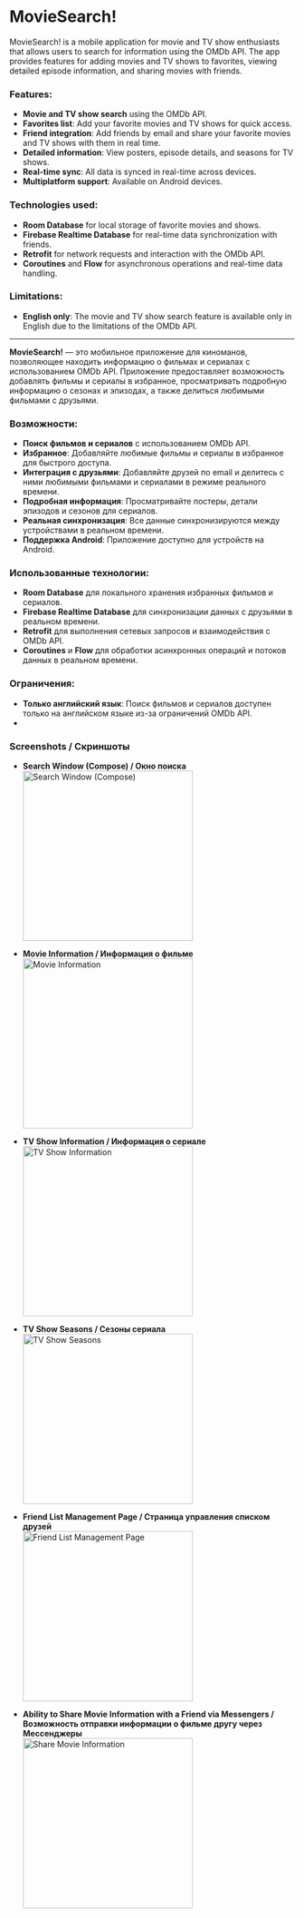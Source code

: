 # MovieSearch!
MovieSearch! is a mobile application for movie and TV show enthusiasts that allows users to search for information using the OMDb API. The app provides features for adding movies and TV shows to favorites, viewing detailed episode information, and sharing movies with friends.


### Features:
- **Movie and TV show search** using the OMDb API.
- **Favorites list**: Add your favorite movies and TV shows for quick access.
- **Friend integration**: Add friends by email and share your favorite movies and TV shows with them in real time.
- **Detailed information**: View posters, episode details, and seasons for TV shows.
- **Real-time sync**: All data is synced in real-time across devices.
- **Multiplatform support**: Available on Android devices.

### Technologies used:
- **Room Database** for local storage of favorite movies and shows.
- **Firebase Realtime Database** for real-time data synchronization with friends.
- **Retrofit** for network requests and interaction with the OMDb API.
- **Coroutines** and **Flow** for asynchronous operations and real-time data handling.

### Limitations:
- **English only**: The movie and TV show search feature is available only in English due to the limitations of the OMDb API.

---

**MovieSearch!** — это мобильное приложение для киноманов, позволяющее находить информацию о фильмах и сериалах с использованием OMDb API. Приложение предоставляет возможность добавлять фильмы и сериалы в избранное, просматривать подробную информацию о сезонах и эпизодах, а также делиться любимыми фильмами с друзьями.

### Возможности:
- **Поиск фильмов и сериалов** с использованием OMDb API.
- **Избранное**: Добавляйте любимые фильмы и сериалы в избранное для быстрого доступа.
- **Интеграция с друзьями**: Добавляйте друзей по email и делитесь с ними любимыми фильмами и сериалами в режиме реального времени.
- **Подробная информация**: Просматривайте постеры, детали эпизодов и сезонов для сериалов.
- **Реальная синхронизация**: Все данные синхронизируются между устройствами в реальном времени.
- **Поддержка Android**: Приложение доступно для устройств на Android.

### Использованные технологии:
- **Room Database** для локального хранения избранных фильмов и сериалов.
- **Firebase Realtime Database** для синхронизации данных с друзьями в реальном времени.
- **Retrofit** для выполнения сетевых запросов и взаимодействия с OMDb API.
- **Coroutines** и **Flow** для обработки асинхронных операций и потоков данных в реальном времени.

### Ограничения:
- **Только английский язык**: Поиск фильмов и сериалов доступен только на английском языке из-за ограничений OMDb API.
-

### Screenshots / Скриншоты

- **Search Window (Compose) / Окно поиска**  
  <img src="assets/1.jpg" alt="Search Window (Compose)" width="300"/>

- **Movie Information / Информация о фильме**  
  <img src="assets/2.jpg" alt="Movie Information" width="300"/>

- **TV Show Information / Информация о сериале**  
  <img src="assets/3.jpg" alt="TV Show Information" width="300"/>

- **TV Show Seasons / Сезоны сериала**  
  <img src="assets/4.jpg" alt="TV Show Seasons" width="300"/>

- **Friend List Management Page / Страница управления списком друзей**  
  <img src="assets/5.jpg" alt="Friend List Management Page" width="300"/>

- **Ability to Share Movie Information with a Friend via Messengers / Возможность отправки информации о фильме другу через Мессенджеры**  
  <img src="assets/6.jpg" alt="Share Movie Information" width="300"/>
